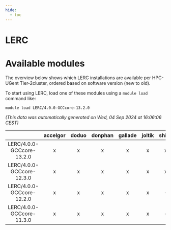 ```yaml
---
hide:
  - toc
---
```


LERC
====

# Available modules


The overview below shows which LERC installations are available per HPC-UGent Tier-2cluster, ordered based on software version (new to old).

To start using LERC, load one of these modules using a `module load` command like:

```shell
module load LERC/4.0.0-GCCcore-13.2.0
```

*(This data was automatically generated on Wed, 04 Sep 2024 at 16:06:06 CEST)*  

| |accelgor|doduo|donphan|gallade|joltik|shinx|skitty|
| :---: | :---: | :---: | :---: | :---: | :---: | :---: | :---: |
|LERC/4.0.0-GCCcore-13.2.0|x|x|x|x|x|x|x|
|LERC/4.0.0-GCCcore-12.3.0|x|x|x|x|x|x|x|
|LERC/4.0.0-GCCcore-12.2.0|x|x|x|x|x|-|x|
|LERC/4.0.0-GCCcore-11.3.0|x|x|x|x|x|-|x|
